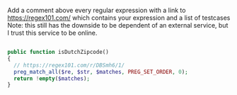 Add a comment above every regular expression with a link to https://regex101.com/ which contains your expression and a list of testcases
Note: this still has the downside to be dependent of an external service, but I trust this service to be online.


```PHP

public function isDutchZipcode()
{
  // https://regex101.com/r/DBSmh6/1/
  preg_match_all($re, $str, $matches, PREG_SET_ORDER, 0);
  return !empty($matches);
}
```
